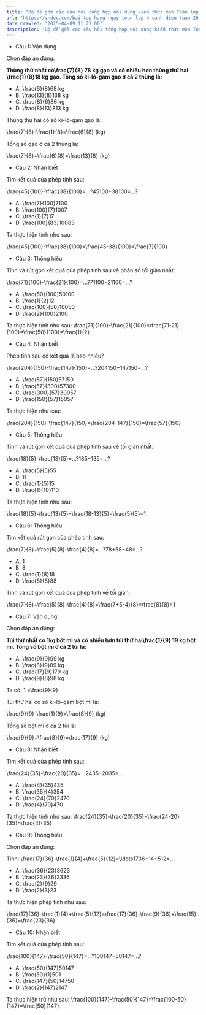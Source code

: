 ```yaml
---
title: "Bộ đề gồm các câu hỏi tổng hợp nội dung kiến thức môn Toán lớp 4 đã học ở Tuần 26 trong chương trình Toán lớp 4 Tập 2 sách Cánh Diều, giúp các em ôn tập và luyện giải các dạng bài tập Toán lớp 4. Mời các em cùng luyện tập."
url: "https://vndoc.com/bai-tap-hang-ngay-toan-lop-4-canh-dieu-tuan-26-thu-5-338512"
date_crawled: "2025-04-09 11:21:00"
description: "Bộ đề gồm các câu hỏi tổng hợp nội dung kiến thức môn Toán lớp 4 đã học ở Tuần 26 trong chương trình Toán lớp 4 Tập 2 sách Cánh Diều, giúp các em ôn tập và luyện giải các dạng bài tập Toán lớp 4. Mời các em cùng luyện tập."
---
```


* Câu 1:  Vận dụng

Chọn đáp án đúng:

**Thùng thứ nhất có\\frac{7}{8} 78 kg gạo và có nhiều hơn thùng thứ hai \\frac{1}{8}18 kg gạo. Tổng số ki-lô-gam gạo ở cả 2 thùng là:**

  * A. \\frac{6}{8}68 kg 
  * B. \\frac{13}{8}138 kg 
  * C. \\frac{8}{6}86 kg 
  * D. \\frac{8}{13}813 kg 



Thùng thứ hai có số ki-lô-gam gạo là:

\\frac{7}{8}-\\frac{1}{8}=\\frac{6}{8} (kg)

Tổng số gạo ở cả 2 thùng là:

\\frac{7}{8}+\\frac{6}{8}=\\frac{13}{8} (kg)

* Câu 2:  Nhận biết

Tìm kết quả của phép tính sau:

\\frac{45}{100}-\\frac{38}{100}=...?45100−38100=...?

  * A. \\frac{7}{100}7100
  * B. \\frac{100}{7}1007
  * C. \\frac{1}{7}17
  * D. \\frac{100}{83}10083



Ta thực hiện tính như sau:

\\frac{45}{100}-\\frac{38}{100}=\\frac{45-38}{100}=\\frac{7}{100}

* Câu 3:  Thông hiểu

Tính và rút gọn kết quả của phép tính sau về phân số tối giản nhất:

\\frac{71}{100}-\\frac{21}{100}=...?71100−21100=...?

  * A. \\frac{50}{100}50100
  * B. \\frac{1}{2}12
  * C. \\frac{100}{50}10050
  * D. \\frac{2}{100}2100



Ta thực hiện tính như sau: \\frac{71}{100}-\\frac{21}{100}=\\frac{71-21}{100}=\\frac{50}{100}=\\frac{1}{2}

* Câu 4:  Nhận biết

Phép tính sau có kết quả là bao nhiêu?

\\frac{204}{150}-\\frac{147}{150}=...?204150−147150=...?

  * A. \\frac{57}{150}57150
  * B. \\frac{57}{300}57300
  * C. \\frac{300}{57}30057
  * D. \\frac{150}{57}15057



Ta thực hiện như sau:

\\frac{204}{150}-\\frac{147}{150}=\\frac{204-147}{150}=\\frac{57}{150}

* Câu 5:  Thông hiểu

Tính và rút gọn kết quả của phép tính sau về tối giản nhất:

\\frac{18}{5}-\\frac{13}{5}=...?185−135=...?

  * A. \\frac{5}{5}55
  * B. 11
  * C. \\frac{1}{5}15
  * D. \\frac{1}{10}110



Ta thực hiện tính như sau:

\\frac{18}{5}-\\frac{13}{5}=\\frac{18-13}{5}=\\frac{5}{5}=1

* Câu 6:  Thông hiểu

Tìm kết quả rút gọn của phép tính sau:

\\frac{7}{8}+\\frac{5}{8}-\\frac{4}{8}=...?78+58−48=...?

  * A. 1 
  * B. 8 
  * C. \\frac{1}{8}18
  * D. \\frac{8}{8}88



Tính và rút gọn kết quả của phép tính về tối giản:

\\frac{7}{8}+\\frac{5}{8}-\\frac{4}{8}=\\frac{7+5-4}{8}=\\frac{8}{8}=1

* Câu 7:  Vận dụng

Chọn đáp án đúng:

**Túi thứ nhất có 1kg bột mì và có nhiều hơn túi thứ hai\\frac{1}{9} 19 kg bột mì. Tổng số bột mì ở cả 2 túi là:**

  * A. \\frac{9}{9}99 kg 
  * B. \\frac{8}{9}89 kg 
  * C. \\frac{17}{9}179 kg 
  * D. \\frac{9}{8}98 kg 



Ta có: 1 =\\frac{9}{9}

Túi thứ hai có số ki-lô-gam bột mì là:

\\frac{9}{9}-\\frac{1}{9}=\\frac{8}{9} (kg)

Tổng số bột mì ở cả 2 túi là:

\\frac{9}{9}+\\frac{8}{9}=\\frac{17}{9} (kg)

* Câu 8:  Nhận biết

Tìm kết quả của phép tính sau:

\\frac{24}{35}-\\frac{20}{35}=...2435−2035=...

  * A. \\frac{4}{35}435
  * B. \\frac{35}{4}354
  * C. \\frac{24}{70}2470
  * D. \\frac{4}{70}470



Ta thực hiện tính như sau: \\frac{24}{35}-\\frac{20}{35}=\\frac{24-20}{35}=\\frac{4}{35}

* Câu 9:  Thông hiểu

Chọn đáp án đúng:

Tính: \\frac{17}{36}-\\frac{1}{4}+\\frac{5}{12}=\\ldots1736−14+512=…

  * A. \\frac{36}{23}3623
  * B. \\frac{23}{36}2336
  * C. \\frac{2}{9}29
  * D. \\frac{2}{3}23



Ta thực hiện phép tính như sau:

\\frac{17}{36}-\\frac{1}{4}+\\frac{5}{12}=\\frac{17}{36}-\\frac{9}{36}+\\frac{15}{36}=\\frac{23}{36}

* Câu 10:  Nhận biết

Tìm kết quả của phép tính sau:

\\frac{100}{147}-\\frac{50}{147}=...?100147−50147=...?

  * A. \\frac{50}{147}50147
  * B. \\frac{50}{1}501
  * C. \\frac{147}{50}14750
  * D. \\frac{2}{147}2147



Ta thực hiện trừ như sau: \\frac{100}{147}-\\frac{50}{147}=\\frac{100-50}{147}=\\frac{50}{147}
